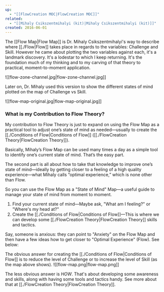 ```yaml
---
up:
  - "[[FlowCreation MOC|FlowCreation MOC]]"
related:
  - "[[Mihaly Csikszentmihalyi (kit)|Mihaly Csikszentmihalyi (kit)]]"
created: 2016-06-01
---
```

The [[Flow Map|Flow Map]] is Dr. Mihaly Csikszentmihalyi's way to describe where [[./Flow|Flow]] takes place in regards to the variables: Challenge and Skill. However he came about plotting the two variables against each, it's a landmark discovery. It's a lodestar to which I keep returning. It's the foundation much of my thinking and to my carving of that theory to practical, moment-to-moment application.

![[flow-zone-channel.jpg|flow-zone-channel.jpg]]

Later on, Dr. Mihaly used this version to show the different states of mind plotted on the map of Challenge vs Skill.

![[flow-map-original.jpg|flow-map-original.jpg]]

### What is my Contribution to Flow Theory?

My contribution to Flow Theory is just to expand on using the Flow Map as a practical tool to adjust one’s state of mind as needed—usually to create the [[./Conditions of Flow|Conditions of Flow]] ([[./FlowCreation Theory|FlowCreation Theory]]).

Basically, Mihaly’s Flow Map can be used many times a day as a simple tool to identify one’s current state of mind. That’s the easy part.

The second part is all about how to take that knowledge to improve one’s state of mind—ideally by getting closer to a feeling of a high quality experience—what Mihaly calls “optimal experience,” which is none other than Flow.

So you can use the Flow Map as a "State of Mind" Map—a useful guide to manage your state of mind from moment to moment.

1. Find your current state of mind—Maybe ask, "What am I feeling?" or "Where's my head at?"
2. Create the [[./Conditions of Flow|Conditions of Flow]]—This is where we can develop some [[./FlowCreation Theory|FlowCreation Theory]] skills and tactics. 

Say, someone is anxious: they can point to "Anxiety" on the Flow Map and then have a few ideas how to get closer to "Optimal Experience" (Flow). See below:

The obvious answer for creating the [[./Conditions of Flow|Conditions of Flow]] is to reduce the level of Challenge or to increase the level of Skill (as the map above shows).
![[flow-map.png|flow-map.png]]

The less obvious answer is *HOW*. That's about developing some awareness and skills, along with having some tools and tactics handy. See more about that at [[./FlowCreation Theory|FlowCreation Theory]]. 
